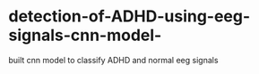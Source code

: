 # detection-of-ADHD-using-eeg-signals-cnn-model-
built cnn model to classify ADHD and normal  eeg signals 

